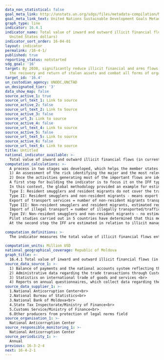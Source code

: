 ```yaml
---
data_non_statistical: false
goal_meta_link: http://unstats.un.org/sdgs/files/metadata-compilation/Metadata-Goal-16.pdf
goal_meta_link_text: United Nations Sustainable Development Goals Metadata (pdf 1361kB)
graph_type: line
indicator: 16.4.1
indicator_name: Total value of inward and outward illicit financial flows (in current
  United States dollars)
indicator_sort_order: 16-04-01
layout: indicator
permalink: /16-4-1/
published: true
reporting_status: notstarted
sdg_goal: '16'
target: By 2030, significantly reduce illicit financial and arms flows, strengthen
  the recovery and return of stolen assets and combat all forms of organized crime
target_id: '16.4'
un_custodian_agency: UNODC,UNCTAD
un_designated_tier: '3'
data_show_map: false
source_active_1: true
source_url_text_1: Link to source
source_active_2: false
source_url_text_2: Link to Source
source_active_3: false
source_url_3: Link to source
source_active_4: false
source_url_text_4: Link to source
source_active_5: false
source_url_text_5: Link to source
source_active_6: false
source_url_text_6: Link to source
title: Untitled
national_indicator_available: >-
  Total value of inward and outward illicit financial flows (in current United States dollars)
computation_calculations: >-
  A process in two stages was developed, which helps the member states to calculated the indicator, which envisages:<br> 
  1) An assessment of the rick identifying the major and the most relevant illicit financial flows (IFF) in a country. This risk assessment may follow and may be based on the existing risk assessments, for instance, the ones authorised by FATF.<br> 
  2) Once the activities generating most of the important flows are identified, they should be estimated in a disaggregated manner. <br> 
  A first step for building the indicator is to focus it on the IFF types generated in the process of obtaining illicit revenues: this refers to the set of transactions - such as those related to international trade with illicit goods - which either generate directly illicit revenues for a subject during an illicit productive or non-productive activity or which are carried out in the context of illicit production of goods and services.<br> 
  In this context, the global methodology provided an example for estimating IFF obtained from illegal transportation/trafficking of migrants, which according to the Eurostat Manual on Compiling Statistics regarding illegal economic activities in national accounts and balance of payments, may distinguish four types of smuggling transactions, out of which two generate IFF:<br> 
  Type I: Resident smugglers and resident migrants do not cover the transnational nature and illegal entry and do no create IFF <br> 
  Type II: Resident smugglers and non-resident migrants - means export of services and has within IFF:<br> 
  Export of transport services = number of non-resident migrants transported illegally / trafficked by resident smugglers * prices <br> 
  Type III: Non-resident smugglers and resident migrants, estimated registered as import of illegal services and represents external IFF:<br> 
  Import of illegal transport = number of illegally transported/trafficked residents by non-resident smugglers * prices <br> 
  Type IV: Non-resident smugglers and non-resident migrants - no estimates were registered here<br> 
  Pilot studies carried out in 5 countries have determined that this methodology is possible, nevertheless there are data limitations, especially in relation to establishing the prices.<br> 
  At the second step the IFF are estimated in relation to illicit management of revenues. These refer to the IFF generated when the revenues obtained from illegal activities are invested abroad (for instance, in properties). To assess these flows, quantitative and qualitative information may be used, as obtained from financial authorities, central banks, and other entities involved in money laundering and financial offences.<br> 
  
computation_definitions: >-
  The indicator measures the total value of illicit financial flows entering and exiting the country (IFF) expressed in current USD. IFFs are financial flows which are illicitly generated (for instance, originating from illegal proceed or tax evasion), illicit transfers (such as violation of foreign currency controls) or illicit use (for instance, for terrorism financing).<br> 
  
computation_units: Million USD
national_geographical_coverage: Republic of Moldova
graph_title: >-
  16.4.1 Total value of inward and outward illicit financial flows (in current United States dollars) 
source_data_source_1: >-
  1) Balance of payments and the national accounts system reflecting the illegal economic activities <br> 
  2) Administrative data regarding the trade transactions through Customs, including the ones related to trade wrong invoicing;<br> 
  3) Statistics on international trade of goods and services <br> 
  4) Reports on annual questionnaires, which collect data regarding the extent of the drugs' market 
source_data_supplier_1: >-
  1.National Anticorruption Center<br> 
  2.National Bureau of Statistics<br> 
  3.National Bank of Moldova<br> 
  4.State Tax Inspectorate/Ministry of Finance<br> 
  5.Customs Service/Ministry of Finance<br> 
  6.Other producers from protection of legal norms field
source_organisation_1: >-
  National Anticorruption Center
source_responsible_monitoring_1: >-
  National Anticorruption Center
source_periodicity_1: >-
  Annual
previous: 16-3-2-4
next: 16-4-2-1
---
```

